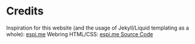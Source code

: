 # Credits
Inspiration for this website (and the usage of Jekyll/Liquid templating as a whole): [espi.me](https://espi.me)
Webring HTML/CSS: [espi.me Source Code](https://github.com/espimarisa/espi.me)